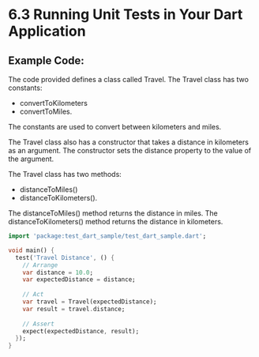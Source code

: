 # 6.3 Running Unit Tests in Your Dart Application 

## Example Code:

The code provided defines a class called Travel. 
The Travel class has two constants: 
* convertToKilometers 
* convertToMiles. 

The constants are used to convert between kilometers and miles.

The Travel class also has a constructor that takes a distance in kilometers as an argument. 
The constructor sets the distance property to the value of the argument.

The Travel class has two methods: 
* distanceToMiles()
* distanceToKilometers(). 

The distanceToMiles() method returns the distance in miles. 
The distanceToKilometers() method returns the distance in kilometers.

```dart
import 'package:test_dart_sample/test_dart_sample.dart';

void main() {
  test('Travel Distance', () {
    // Arrange
    var distance = 10.0;
    var expectedDistance = distance;
    
    // Act
    var travel = Travel(expectedDistance);
    var result = travel.distance;
    
    // Assert
    expect(expectedDistance, result);
  });
}
```
